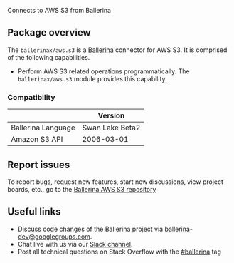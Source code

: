 Connects to AWS S3 from Ballerina

## Package overview

The `ballerinax/aws.s3` is a [Ballerina](https://ballerina.io/) connector for AWS S3. It is comprised of the following capabilities.
* Perform AWS S3 related operations programmatically. The `ballerinax/aws.s3` module provides this capability.

### Compatibility
|                    | Version         |  
|--------------------|-----------------|
| Ballerina Language | Swan Lake Beta2 |
| Amazon S3 API      | 2006-03-01      |

## Report issues
To report bugs, request new features, start new discussions, view project boards, etc., go to the [Ballerina AWS S3 repository](https://github.com/ballerina-platform/module-ballerinax-aws.s3)

## Useful links
- Discuss code changes of the Ballerina project via [ballerina-dev@googlegroups.com](mailto:ballerina-dev@googlegroups.com).
- Chat live with us via our [Slack channel](https://ballerina.io/community/slack/).
- Post all technical questions on Stack Overflow with the [#ballerina](https://stackoverflow.com/questions/tagged/ballerina) tag
